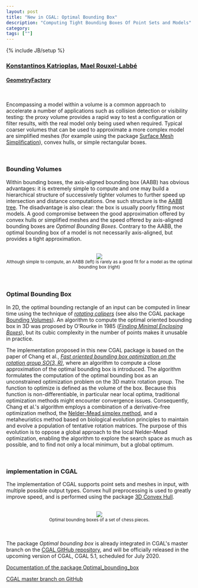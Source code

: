 ```yaml
---
layout: post
title: "New in CGAL: Optimal Bounding Box"
description: "Computing Tight Bounding Boxes Of Point Sets and Models"
category:
tags: [""]
---
```

{% include JB/setup %}

<h3><a href="https://dikatrio.xyz/">Konstantinos Katrioplas</a>, <a href="https://geometryfactory.com/who-we-are/">Mael Rouxel-Labbé</a></h3>
<h4><a href="https://geometryfactory.com/">GeometryFactory</a></h4>

<br>

<p>Encompassing a model within a volume is a common approach to accelerate
a number of applications such as collision detection or visibility testing:
the proxy volume provides a rapid way to test a configuration or filter results,
with the real model only being used when required.
Typical coarser volumes that can be used to approximate a more complex
model are simplified meshes (for example using the package
<a href="https://cgal.geometryfactory.com/CGAL/doc/master/Surface_mesh_simplification/index.html#Chapter_Triangulated_Surface_Mesh_Simplification">Surface Mesh Simplification</a>),
convex hulls, or simple rectangular boxes.<p>

<br>

<h3>Bounding Volumes</h3>

<p>Within bounding boxes, the axis-aligned bounding box (AABB) has obvious advantages:
it is extremely simple to compute and one may build a hierarchical
structure of successively tighter volumes to further speed up intersection and distance computations.
One such structure is the
<a href="https://cgal.geometryfactory.com/CGAL/doc/master/AABB_tree/index.html#Chapter_3D_Fast_Intersection_and_Distance_Computation">AABB tree</a>.
The disadvantage is also clear: the box is usually poorly fitting most models.
A good compromise between the good approximation offered by convex hulls or simplified meshes
and the speed offered by axis-aligned bounding boxes are <em>Optimal Bounding Boxes</em>.
Contrary to the AABB, the optimal bounding box of a model is not necessarily axis-aligned,
but provides a tight approximation.</p>

<br>
<div style="text-align:center;">
  <a href="../../../../images/aabb_vs_obb.png"><img src="../../../../images/aabb_vs_obb.png" style="max-width:95%"/></a><br>
  <small>Although simple to compute, an AABB (left) is rarely as a good fit for a model as the optimal bounding box (right)</small>
  <!-- model: https://www.myminifactory.com/object/3d-print-chinese-new-year-dragon-incense-holder-5476 -->
</div>
<br>

<br>

<h3>Optimal Bounding Box</h3>

<p>In 2D, the optimal bounding rectangle of an input can be computed in linear time
using the technique of <a href="https://en.wikipedia.org/wiki/Rotating_calipers"><em>rotating calipers</em></a>
(see also the CGAL package <a href="https://cgal.geometryfactory.com/CGAL/doc/master/Bounding_volumes/index.html#Chapter_Bounding_Volumes">Bounding Volumes</a>).
An algorithm to compute the optimal oriented bounding box in 3D was proposed
by O’Rourke in 1985 (<a href="http://cs.smith.edu/~jorourke/Papers/MinVolBox.pdf"><em>Finding Minimal Enclosing Boxes</em></a>),
but its cubic complexity in the number of points makes it unusable in practice.</p>

<p>The implementation proposed in this new CGAL package is based on the paper of Chang et al.,
<a href="http://citeseerx.ist.psu.edu/viewdoc/download?doi=10.1.1.717.9566&rep=rep1&type=pdf"><em>
Fast oriented bounding box optimization on the rotation group SO(3, R)</em></a>,
where an algorithm to compute a close approximation of the optimal
bounding box is introduced. The algorithm formulates the computation
of the optimal bounding box as an unconstrained optimization problem
on the 3D matrix rotation group. The function to optimize is defined
as the volume of the box. Because this function is non-differentiable,
in particular near local optima, traditional optimization methods
might encounter convergence issues.
Consequently, Chang et al.'s algorithm employs a combination
of a derivative-free optimization method, the
<a href="https://en.wikipedia.org/wiki/Nelder%E2%80%93Mead_method">Nelder-Mead simplex method</a>, and a metaheuristics method based on
biological evolution principles to maintain and evolve a population of tentative
rotation matrices. The purpose of this evolution is to oppose
a global approach to the local Nelder-Mead optimization,
enabling the algorithm to explore the search space as much as possible,
and to find not only a local minimum, but a global optimum.</p>

<br>

<h3>implementation in CGAL</h3>

<p>The implementation of CGAL supports point sets and meshes in input, with multiple possible output types.
Convex hull preprocessing is used to greatly improve speed, and is performed using the package
<a href="https://cgal.geometryfactory.com/CGAL/doc/master/Convex_hull_3/index.html#Chapter_3D_Convex_Hulls">3D Convex Hull</a>.</p>

<br>
<div style="text-align:center;">
  <a href="../../../../images/obb_chess.png"><img src="../../../../images/obb_chess.png" style="max-width:95%"/></a><br>
  <small>Optimal bounding boxes of a set of chess pieces.</small>
  <!-- chess pieces from https://www.myminifactory.com/object/3d-print-chess-game-set-26114 -->
</div>
<br>

<br>

<p>The package <em>Optimal bounding box</em> is already integrated in CGAL's master branch
on the <a href="https://github.com/CGAL/cgal/">CGAL GitHub repository</a>, and will be
officially released in the upcoming version of CGAL, CGAL 5.1, scheduled for July 2020.</p>

<i class="glyphicon glyphicon-book"></i>
<a href="https://cgal.geometryfactory.com/CGAL/doc/master/Optimal_bounding_box/index.html#Chapter_Building_Optimal_Bounding_Box">Documentation of the package Optimal_bounding_box</a> <br>

<i class="glyphicon glyphicon-download"></i>
<a href="https://github.com/CGAL/cgal/tree/master">CGAL master branch on GitHub</a>
